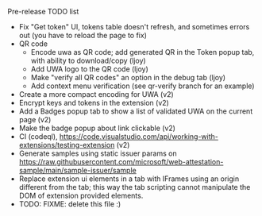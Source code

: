 Pre-release TODO list

* Fix "Get token" UI, tokens table doesn't refresh, and sometimes errors out (you have to reload the page to fix)
* QR code
  * Encode uwa as QR code; add generated QR in the Token popup tab, with ability to download/copy (ljoy)
  * Add UWA logo to the QR code (ljoy)
  * Make "verify all QR codes" an option in the debug tab (ljoy)
  * Add context menu verification (see qr-verify branch for an example) 
* Create a more compact encoding for UWA (v2)
* Encrypt keys and tokens in the extension (v2)
* Add a Badges popup tab to show a list of validated UWA on the current page (v2)
* Make the badge popup about link clickable (v2)
* CI (codeql), https://code.visualstudio.com/api/working-with-extensions/testing-extension (v2)
* Generate samples using static issuer params on https://raw.githubusercontent.com/microsoft/web-attestation-sample/main/sample-issuer/sample
* Replace extension ui elements in a tab with IFrames using an origin different from the tab; this way the tab scripting cannot manipulate the DOM of extension provided elements.
* TODO: FIXME: delete this file :)